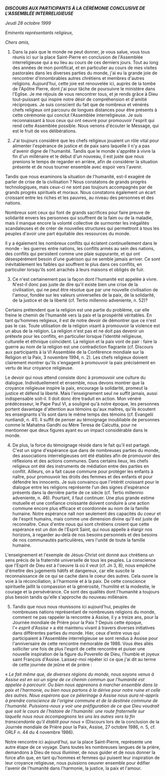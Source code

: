 ***DISCOURS AUX PARTICIPANTS À LA CÉRÉMONIE CONCLUSIVE DE L'ASSEMBLÉE INTERRELIGIEUSE***

*Jeudi 28 octobre 1999*

*Eminents représentants religieux,*

*Chers amis,*

1. Dans la paix que le monde ne peut donner, je vous salue, vous tous réunis ici sur la place Saint-Pierre en conclusion de l'Assemblée interreligieuse qui a eu lieu au cours de ces derniers jours. Tout au long des années de mon pontificat, et en particulier au cours de mes visites pastorales dans les diverses parties du monde, j'ai eu la grande joie de rencontrer d'innombrables autres chrétiens et membres d'autres religions. Aujourd'hui, cette joie est renouvelée ici, auprès de la tombe de l'Apôtre Pierre, dont j'ai pour tâche de poursuivre le ministère dans l'Eglise. Je me réjouis de vous rencontrer tous, et je rends grâce à Dieu tout-puissant qui inspire notre désir de compréhension et d'amitié réciproques. Je suis conscient du fait que de nombreux et vénérés chefs religieux ont parcouru de longues distances pour être présents à cette cérémonie qui conclut l'Assemblée interreligieuse. Je suis reconnaissant à tous ceux qui ont oeuvré pour promouvoir l'esprit qui rend cette Assemblée possible. Nous venons d'écouter le Message, qui est le fruit de vos délibérations.

2. J'ai toujours considéré que les chefs religieux jouaient un rôle vital pour alimenter l'espérance de justice et de paix sans laquelle il n'y a pas d'avenir digne de l'humanité. Tandis que le monde s'apprête à vivre la fin d'un millénaire et le début d'un nouveau, il est juste que nous prenions le temps de regarder en arrière, afin de considérer la situation présente et de nous tourner ensemble avec espoir vers l'avenir.

Tandis que nous examinons la situation de l'humanité, est-il exagéré de parler de crise de la civilisation ? Nous constatons de grands progrès technologiques, mais ceux-ci ne sont pas toujours accompagnés par de grands progrès spirituels et moraux. Nous constatons également un écart croissant entre les riches et les pauvres, au niveau des personnes et des nations.

Nombreux sont ceux qui font de grands sacrifices pour faire preuve de solidarité envers les personnes qui souffrent de la faim ou de la maladie, mais il manque encore la volonté collective de surmonter les inégalités scandaleuses et de créer de nouvelles structures qui permettront à tous les peuples d'avoir une part équitable des ressources du monde.

Il y a également les nombreux conflits qui éclatent continuellement dans le monde - les guerres entre nations, les conflits armés au sein des nations, des conflits qui persistent comme une plaie suppurante, et qui ont désespérément besoin d'une guérison qui ne semble jamais arriver. Ce sont inévitablement les faibles qui souffrent le plus dans ces conflits, en particulier lorsqu'ils sont arrachés à leurs maisons et obligés de fuir.

3. Ce n'est certainement pas la façon dont l'humanité est appelée à vivre. N'est-il donc pas juste de dire qu'il existe bien une crise de la civilisation, qui ne peut être résolue que par une nouvelle civilisation de l'amour, fondée sur les valeurs universelles de la paix, de la solidarité, de la justice et de la liberté (cf. Tertio millennio adveniente, n. 52)?

Certains prétendent que la religion est une partie du problème, car elle freine le chemin de l'humanité vers la paix et la prospérité véritables. En tant qu'hommes religieux, il est de notre devoir de démontrer que ce n'est pas le cas. Toute utilisation de la religion visant à promouvoir la violence est un abus de la religion. La religion n'est pas et ne doit pas devenir un prétexte pour les conflits, en particulier lorsque l'identité religieuse, culturelle et éthnique coïncident. La religion et la paix vont de pair : faire la guerre au nom de la religion est une contradiction flagrante (cf. Discours aux participants à la VI Assemblée de la Conférence mondiale sur la Religion et la Paix, 3 novembre 1994, n. 2). Les chefs religieux doivent clairement montrer qu'ils s'engagent à promouvoir la paix précisément en vertu de leur croyance religieuse.

Le devoir qui nous attend consiste donc à promouvoir une culture du dialogue. Individuellement et ensemble, nous devons montrer que la croyance religieuse inspire la paix, encourage la solidarité, promeut la justice et défend la liberté. Mais l'enseignement seul ne suffit jamais, aussi indispensable soit-il. Il doit donc être traduit en action. Mon vénéré prédécesseur, le Pape Paul VI, a souligné qu'à notre époque, les personnes portent davantage d'attention aux témoins qu'aux maîtres, qu'ils écoutent les enseignants s'ils sont dans le même temps des témoins (cf. Evangelii nuntiandi, n. 41). Il suffit de penser au témoignage inoubliable de personnes comme le Mahatma Gandhi ou Mère Teresa de Calcutta, pour ne mentionner que deux figures ayant eu un impact considérable dans le monde.

4. De plus, la force du témoignage réside dans le fait qu'il est partagé. C'est un signe d'espérance que dans de nombreuses parties du monde, des associations interreligieuses ont été établies afin de promouvoir des réflexions et des actions communes. Dans certains lieux, les chefs religieux ont été des instruments de médiation entre des parties en conflit. Ailleurs, on a fait cause commune pour protéger les enfants à naître, pour promouvoir les droits des femmes et des enfants et pour défendre les innocents. Je suis convaincu que l'intérêt croissant pour le dialogue entre les religions représente l'un des signes d'espérance présents dans la dernière partie de ce siècle (cf. Tertio millennio adveniente, n. 46). Pourtant, il faut continuer. Une plus grande estime mutuelle et une confiance croissante doivent conduire à une action commune encore plus efficace et coordonnée au nom de la famille humaine. Notre espérance naît non seulement des capacités du coeur et de l'esprit humains, mais comme une dimension divine qu'il est juste de reconnaître. Ceux d'entre nous qui sont chrétiens croient que cette espérance est un don de l'Esprit Saint, qui nous appelle à élargir nos horizons, à regarder au-delà de nos besoins personnels et des besoins de nos communautés particulières, vers l'unité de toute la famille humaine.

L'enseignement et l'exemple de Jésus-Christ ont donné aux chrétiens un sens précis de la fraternité universelle de tous les peuples. La conscience que l'Esprit de Dieu est à l'oeuvre là où il veut (cf. Jn 3, 8), nous empêche d'émettre des jugements hâtifs et dangereux, car elle suscite la reconnaissance de ce qui se cache dans le coeur des autres. Cela ouvre la voie à la réconciliation, à l'harmonie et à la paix. De cette conscience spirituelle jaillit la compassion et la générosité, l'humilité et la modestie, le courage et la persévérance. Ce sont des qualités dont l'humanité a toujours plus besoin tandis qu'elle s'approche du nouveau millénaire.

5. Tandis que nous nous réunissons ici aujourd'hui, peuples de nombreuses nations représentant de nombreuses religions du monde, comment ne pas rappeler la rencontre à Assise, il y a treize ans, pour la Journée mondiale de Prière pour la Paix ? Depuis cette époque, l'« *esprit d'Assise* » a été maintenu vivant à travers diverses initiatives dans différentes parties du monde. Hier, ceux d'entre vous qui participaient à l'Assemblée interreligieuse se sont rendus à Assise pour l'anniversaire de cette rencontre mémorable de 1986. Vous êtes allés solliciter une fois de plus l'esprit de cette rencontre et puiser une nouvelle inspiration de la figure du Poverello de Dieu, l'humble et joyeux saint François d'Assise. Laissez-moi répéter ici ce que j'ai dit au terme de cette journée de jeûne et de prière :

« *Le fait même que, de diverses régions du monde, nous soyons venus à Assise est en soi un signe de ce chemin commun que l'humanité est appelée à parcourir. Ou bien nous apprenons à marcher ensemble dans la paix et l'harmonie, ou bien nous partons à la dérive pour notre ruine et celle des autres. Nous espérons que ce pèlerinage à Assise nous aura ré-appris à prendre conscience de l'origine commune et de la destinée commune de l'humanité. Puissions-nous y voir une préfiguration de ce que Dieu voudrait que soit le cours de l'histoire de l'humanité: une route fraternelle sur laquelle nous nous accompagnons les uns les autres vers la fin transcendante qu'il établit pour nous* » (Discours lors de la conclusion de la Journée mondiale de Prière pour la Paix, Assise, 27 octobre 1986, n. 5, cf. ORLF n. 44 du 4 novembre 1986).

Notre rencontre ici aujourd'hui, sur la place Saint-Pierre, représente une autre étape de ce voyage. Dans toutes les nombreuses langues de la prière, demandons à Dieu de nous illuminer, de nous guider et de nous donner la force afin que, en tant qu'hommes et femmes qui puisent leur inspiration de leur croyance religieuse, nous puissions oeuvrer ensemble pour édifier l'avenir de l'humanité dans l'harmonie, la justice, la paix et l'amour.